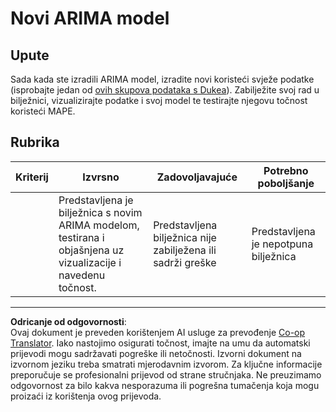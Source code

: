 <!--
CO_OP_TRANSLATOR_METADATA:
{
  "original_hash": "1c814013e10866dfd92cdb32caaae3ac",
  "translation_date": "2025-09-05T11:57:03+00:00",
  "source_file": "7-TimeSeries/2-ARIMA/assignment.md",
  "language_code": "hr"
}
-->
# Novi ARIMA model

## Upute

Sada kada ste izradili ARIMA model, izradite novi koristeći svježe podatke (isprobajte jedan od [ovih skupova podataka s Dukea](http://www2.stat.duke.edu/~mw/ts_data_sets.html)). Zabilježite svoj rad u bilježnici, vizualizirajte podatke i svoj model te testirajte njegovu točnost koristeći MAPE.

## Rubrika

| Kriterij | Izvrsno                                                                                                             | Zadovoljavajuće                                         | Potrebno poboljšanje                |
| -------- | ------------------------------------------------------------------------------------------------------------------- | ------------------------------------------------------- | ----------------------------------- |
|          | Predstavljena je bilježnica s novim ARIMA modelom, testirana i objašnjena uz vizualizacije i navedenu točnost.      | Predstavljena bilježnica nije zabilježena ili sadrži greške | Predstavljena je nepotpuna bilježnica |

---

**Odricanje od odgovornosti**:  
Ovaj dokument je preveden korištenjem AI usluge za prevođenje [Co-op Translator](https://github.com/Azure/co-op-translator). Iako nastojimo osigurati točnost, imajte na umu da automatski prijevodi mogu sadržavati pogreške ili netočnosti. Izvorni dokument na izvornom jeziku treba smatrati mjerodavnim izvorom. Za ključne informacije preporučuje se profesionalni prijevod od strane stručnjaka. Ne preuzimamo odgovornost za bilo kakva nesporazuma ili pogrešna tumačenja koja mogu proizaći iz korištenja ovog prijevoda.